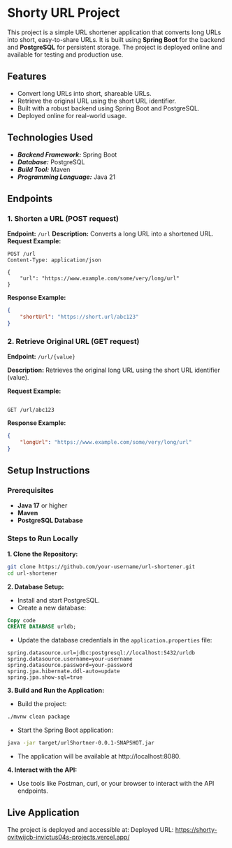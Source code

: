 # Shorty URL Project

This project is a simple URL shortener application that converts long URLs into short, easy-to-share URLs. It is built using **Spring Boot** for the backend and **PostgreSQL** for persistent storage. The project is deployed online and available for testing and production use.

## Features

* Convert long URLs into short, shareable URLs.
* Retrieve the original URL using the short URL identifier.
* Built with a robust backend using Spring Boot and PostgreSQL.
* Deployed online for real-world usage.

## Technologies Used
* ***Backend Framework:*** Spring Boot
* ***Database:*** PostgreSQL
* ***Build Tool:*** Maven
* ***Programming Language:*** Java 21

## Endpoints
### 1. Shorten a URL (POST request)
**Endpoint:** ``/url``
**Description:** Converts a long URL into a shortened URL.
**Request Example:**

```http
POST /url
Content-Type: application/json

{
    "url": "https://www.example.com/some/very/long/url"
}
```
**Response Example:**

```json
{
    "shortUrl": "https://short.url/abc123"
}
```

### 2. Retrieve Original URL (GET request)

**Endpoint:** ``/url/{value}``

**Description:** Retrieves the original long URL using the short URL identifier (value).

**Request Example:**

```http

GET /url/abc123
```
**Response Example:**

```json
{
    "longUrl": "https://www.example.com/some/very/long/url"
}
```

## Setup Instructions

### Prerequisites
* **Java 17** or higher
* **Maven**
* **PostgreSQL Database**
  
### Steps to Run Locally
**1. Clone the Repository:**
```bash
git clone https://github.com/your-username/url-shortener.git
cd url-shortener
```
**2. Database Setup:**

  * Install and start PostgreSQL.
  * Create a new database:

```sql
Copy code
CREATE DATABASE urldb;
```

* Update the database credentials in the `application.properties` file:

```properties
spring.datasource.url=jdbc:postgresql://localhost:5432/urldb
spring.datasource.username=your-username
spring.datasource.password=your-password
spring.jpa.hibernate.ddl-auto=update
spring.jpa.show-sql=true
```
**3. Build and Run the Application:**

  * Build the project:
```bash
./mvnw clean package
```
  * Start the Spring Boot application:
```bash
java -jar target/urlShortner-0.0.1-SNAPSHOT.jar
```
  * The application will be available at http://localhost:8080.

**4. Interact with the API:**

  * Use tools like Postman, curl, or your browser to interact with the API endpoints.


## Live Application
The project is deployed and accessible at:
Deployed URL: https://shorty-ovitwijcb-invictus04s-projects.vercel.app/

